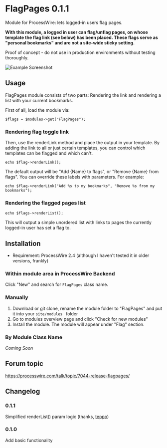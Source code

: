 FlagPages 0.1.1
=========

Module for ProcessWire: lets logged-in users flag pages.

**With this module, a logged in user can flag/unflag pages, on whose template the flag link (see below) has been placed. These flags serve as "personal bookmarks" and are not a site-wide sticky setting.**

Proof of concept - do not use in production environments without testing thoroughly.

![Example Screenshot](http://assets.marcus-herrmann.com/FlagPages/flagscreen.jpg)

## Usage

FlagPages module consists of two parts: Rendering the link and rendering a list with your current bookmarks.

First of all, load the module via:

```
$flags = $modules->get("FlagPages");
```

### Rendering flag toggle link

Then, use the renderLink method and place the output in your template. By adding the link to all or just certain templates, you can control which templates can be flagged and which can't.

```
echo $flag->renderLink();
```

The default output will be "Add {Name} to flags", or "Remove {Name} from flags". You can override these labels with parameters. For example:

```
echo $flag->renderLink("Add %s to my bookmarks", "Remove %s from my bookmarks");
```


### Rendering the flagged pages list

```
echo $flags->renderList();
```

This will output a simple unordered list with links to pages the currently logged-in user has set a flag to.


## Installation

* Requirement: ProcessWire 2.4 (although I haven't tested it in older versions, frankly)

### Within module area in ProcessWire Backend

Click "New" and search for `FlagPages` class name.

### Manually

1. Download or git clone, rename the module folder to "FlagPages" and put it into your `site/modules ` folder
2. Go to modules overview page and click "Check for new modules"
3. Install the module. The module will appear under "Flag" section.

### By Module Class Name
*Coming Soon*

## Forum topic
https://processwire.com/talk/topic/7044-release-flagpages/

## Changelog

### 0.1.1
Simplified renderList() param logic (thanks, [teppo](https://processwire.com/talk/topic/7044-release-flagpages/#entry67965))

### 0.1.0
Add basic functionality
